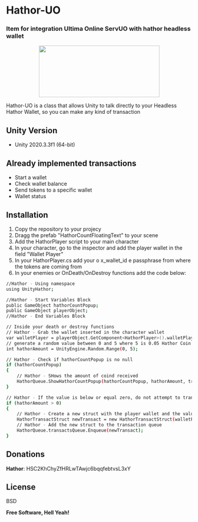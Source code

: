 # Hathor-UO
### Item for integration Ultima Online ServUO with hathor headless wallet

<p align="center">
  <a href="https://hathor.network"><img width="327" height="140" src="https://miro.medium.com/max/2160/1*_wU--C55wtOHBDPJpy4sKw.jpeg"></a>  
</p>
Hathor-UO is a class that allows Unity to talk directly to your Headless Hathor Wallet, so you can make any kind of transaction

## Unity Version 
 - Unity 2020.3.3f1 (64-bit)

## Already implemented transactions

- Start a wallet
- Check wallet balance
- Send tokens to a specific wallet
- Wallet status

## Installation

 1. Copy the repository to your projecy
 2. Dragg the prefab "HathorCountFloatingText" to your scene
 3. Add the HathorPlayer script to your main character 
 4. In your character, go to the inspector and add the player wallet in the field "Wallet Player"
 5. In your HathorPlayer.cs add  your o x_wallet_id e passphrase from where the tokens are coming from 
 6. In your enemies or OnDeath/OnDestroy  functions add the code below:

```sh
//Hathor - Using namespace
using UnityHathor;

//Hathor - Start Variables Block
public GameObject hathorCountPopup;
public GameObject playerObject;
//Hathor - End Variables Block
```
```sh
// Inside your death or destroy functions
// Hathor - Grab the wallet inserted in the character wallet
var walletPlayer = playerObject.GetComponent<HathorPlayer>().walletPlayer;
// generate a random value between 0 and 5 where 5 is 0.05 Hathor Coin
int hathorAmount = UnityEngine.Random.Range(0, 5);

// Hathor - Check if hathorCountPopup is no null
if (hathorCountPopup)
{
    // Hathor - SHows the amount of coind received
    HathorQueue.ShowHathorCountPopup(hathorCountPopup, hathorAmount, transform);
}

// Hathor - If the value is below or equal zero, do not attempt to transact
if (hathorAmount > 0)
{                
    // Hathor - Create a new struct with the player wallet and the value to be transacted
    HathorTransactStruct newTransact = new HathorTransactStruct(walletPlayer, hathorAmount);
    // Hathor - Add the new struct to the transaction queue
    HathorQueue.transactsQueue.Enqueue(newTransact);                
}  
```
## Donations

 **Hathor**: HSC2KhChyZfHRLwTAwjc6bqqfebtvsL3xY


## License

BSD

**Free Software, Hell Yeah!**

[//]: # "These are reference links used in the body of this note and get stripped out when the markdown processor does its job. There is no need to format nicely because it shouldn't be seen. Thanks SO - http://stackoverflow.com/questions/4823468/store-comments-in-markdown-syntax"

[dill]: <https://github.com/joemccann/dillinger>
[git-repo-url]: <https://github.com/joemccann/dillinger.git>
[john gruber]: <http://daringfireball.net>
[df1]: <http://daringfireball.net/projects/markdown/>
[markdown-it]: <https://github.com/markdown-it/markdown-it>
[Ace Editor]: <http://ace.ajax.org>
[node.js]: <http://nodejs.org>
[Twitter Bootstrap]: <http://twitter.github.com/bootstrap/>
[jQuery]: <http://jquery.com>
[@tjholowaychuk]: <http://twitter.com/tjholowaychuk>
[express]: <http://expressjs.com>
[AngularJS]: <http://angularjs.org>
[Gulp]: <http://gulpjs.com>

[PlDb]: <https://github.com/joemccann/dillinger/tree/master/plugins/dropbox/README.md>
[PlGh]: <https://github.com/joemccann/dillinger/tree/master/plugins/github/README.md>
[PlGd]: <https://github.com/joemccann/dillinger/tree/master/plugins/googledrive/README.md>
[PlOd]: <https://github.com/joemccann/dillinger/tree/master/plugins/onedrive/README.md>
[PlMe]: <https://github.com/joemccann/dillinger/tree/master/plugins/medium/README.md>
[PlGa]: <https://github.com/RahulHP/dillinger/blob/master/plugins/googleanalytics/README.md>
